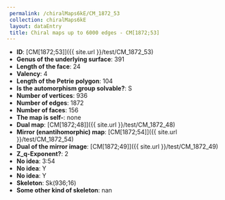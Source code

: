 ```yaml
--- 
 permalink: /chiralMaps6kE/CM_1872_53 
 collection: chiralMaps6kE
 layout: dataEntry
 title: Chiral maps up to 6000 edges - CM[1872;53]
---
```


- **ID**: [CM[1872;53]]({{ site.url }}/test/CM_1872_53)
- **Genus of the underlying surface**: 391
- **Length of the face**: 24
- **Valency**: 4
- **Length of the Petrie polygon**: 104
- **Is the automorphism group solvable?**: S
- **Number of vertices**: 936
- **Number of edges**: 1872
- **Number of faces**: 156
- **The map is self-**: none
- **Dual map**: [CM[1872;48]]({{ site.url }}/test/CM_1872_48)
- **Mirror (enantihomorphic) map**: [CM[1872;54]]({{ site.url }}/test/CM_1872_54)
- **Dual of the mirror image**: [CM[1872;49]]({{ site.url }}/test/CM_1872_49)
- **Z_q-Exponent?**: 2
- **No idea**:  3:54
- **No idea**: Y
- **No idea**: Y
- **Skeleton**: Sk(936;16)
- **Some other kind of skeleton**: nan
